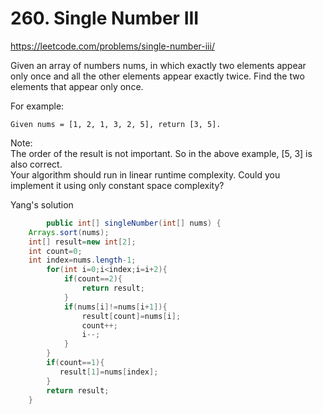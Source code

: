 # 260. Single Number III
https://leetcode.com/problems/single-number-iii/

Given an array of numbers nums, in which exactly two elements appear only once and all the other elements appear exactly twice. Find the two elements that appear only once.

For example:
```
Given nums = [1, 2, 1, 3, 2, 5], return [3, 5].
```
Note:  
The order of the result is not important. So in the above example, [5, 3] is also correct.  
Your algorithm should run in linear runtime complexity. Could you implement it using only constant space complexity?

Yang's solution

```java
        public int[] singleNumber(int[] nums) {
    Arrays.sort(nums);
    int[] result=new int[2];
    int count=0;
    int index=nums.length-1;
        for(int i=0;i<index;i=i+2){
            if(count==2){
                return result;
            }
            if(nums[i]!=nums[i+1]){
                result[count]=nums[i];
                count++;
                i--;
            }
        }
        if(count==1){
           result[1]=nums[index];
        }
        return result;
    }
```
